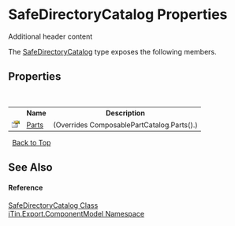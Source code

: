 # SafeDirectoryCatalog Properties
Additional header content 

The <a href="T_iTin_Export_ComponentModel_SafeDirectoryCatalog">SafeDirectoryCatalog</a> type exposes the following members.


## Properties
&nbsp;<table><tr><th></th><th>Name</th><th>Description</th></tr><tr><td>![Public property](media/pubproperty.gif "Public property")</td><td><a href="P_iTin_Export_ComponentModel_SafeDirectoryCatalog_Parts">Parts</a></td><td> (Overrides ComposablePartCatalog.Parts().)</td></tr></table>&nbsp;
<a href="#safedirectorycatalog-properties">Back to Top</a>

## See Also


#### Reference
<a href="T_iTin_Export_ComponentModel_SafeDirectoryCatalog">SafeDirectoryCatalog Class</a><br /><a href="N_iTin_Export_ComponentModel">iTin.Export.ComponentModel Namespace</a><br />